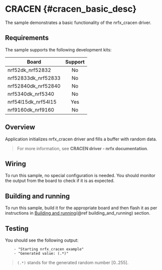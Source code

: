 # CRACEN {#cracen_basic_desc}

The sample demonstrates a basic functionality of the nrfx_cracen driver.

## Requirements

The sample supports the following development kits:

| **Board**           | **Support** |
|---------------------|:-----------:|
| nrf52dk_nrf52832    |     No      |
| nrf52833dk_nrf52833 |     No      |
| nrf52840dk_nrf52840 |     No      |
| nrf5340dk_nrf5340   |     No      |
| nrf54l15dk_nrf54l15 |     Yes     |
| nrf9160dk_nrf9160   |     No      |

## Overview

Application initializes nrfx_cracen driver and fills a buffer with random data.

> For more information, see **CRACEN driver - nrfx documentation**.

## Wiring

To run this sample, no special configuration is needed.
You should monitor the output from the board to check if it is as expected.

## Building and running

To run this sample, build it for the appropriate board and then flash it as per instructions in [Building and running](@ref building_and_running) section.

## Testing

You should see the following output:

```
    - "Starting nrfx_cracen example"
    - "Generated value: (.*)"
```
> `(.*)` stands for the generated random number [0..255].

[//]: #
[Building and running]: <../../README.md#building-and-running>
